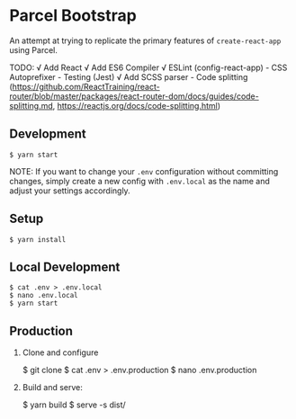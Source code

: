 # Parcel Bootstrap
An attempt at trying to replicate the primary features of `create-react-app`
using Parcel.

TODO:
	√ Add React
	√ Add ES6 Compiler
	√ ESLint (config-react-app)
	- CSS Autoprefixer
	- Testing (Jest)
	√ Add SCSS parser
	- Code splitting (https://github.com/ReactTraining/react-router/blob/master/packages/react-router-dom/docs/guides/code-splitting.md, https://reactjs.org/docs/code-splitting.html)

## Development

	$ yarn start



NOTE: If you want to change your `.env` configuration without committing changes, simply create a new config with `.env.local` as the name and adjust your settings accordingly.

## Setup

	$ yarn install

## Local Development

	$ cat .env > .env.local
	$ nano .env.local
	$ yarn start

## Production

1. Clone and configure 

	$ git clone 
	$ cat .env > .env.production
	$ nano .env.production

2. Build and serve:

	$ yarn build
	$ serve -s dist/

